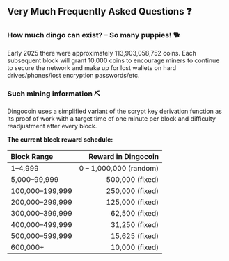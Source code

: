 ## Very Much Frequently Asked Questions ❓

### How much dingo can exist? – So many puppies! 🐕
Early 2025 there were approximately 113,903,058,752 coins.
Each subsequent block will grant 10,000 coins to encourage miners to continue to
secure the network and make up for lost wallets on hard drives/phones/lost
encryption passwords/etc.

### Such mining information ⛏

Dingocoin uses a simplified variant of the scrypt key derivation function as its
proof of work with a target time of one minute per block and difficulty
readjustment after every block. 

**The current block reward schedule:**

| Block Range          | Reward in Dingocoin    |
| :------------------- | ---------------------: |
| 1–4,999              | 0 – 1,000,000 (random) |
| 5,000–99,999         | 500,000 (fixed)        |
| 100,000–199,999      | 250,000 (fixed)        |
| 200,000–299,999      | 125,000 (fixed)        |
| 300,000–399,999      | 62,500 (fixed)         |
| 400,000–499,999      | 31,250 (fixed)         |
| 500,000–599,999      | 15,625 (fixed)         |
| 600,000+             | 10,000 (fixed)         |
